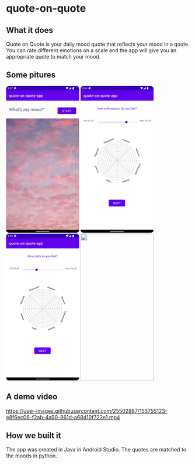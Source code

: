 # quote-on-quote

## What it does
Quote on Quote is your daily mood quote that reflects your mood in a qoute.
You can rate different emotions on a scale and the app will give you an appropriate quote to match your mood.

## Some pitures
<div>
  <img src="https://github.com/SophBr/quote-on-quote/blob/main/screenshots/WelcomeSite.png" width="200" height="400" />
  <img src="https://github.com/SophBr/quote-on-quote/blob/main/screenshots/enthusiastic.png" width="200" height="400" />
  <img src="https://github.com/SophBr/quote-on-quote/blob/main/screenshots/calm.png" width="200" height="400" />
  <img src="https://github.com/SophBr/quote-on-quote/blob/main/screenshots/Screenshot_Quote.png" width="200" height="400" />
</div>

## A demo video
https://user-images.githubusercontent.com/25502887/153755123-e8f6ec06-f2ab-4a90-861d-a68d10f722e1.mp4

## How we built it
The app was created in Java in Android Studio.
The quotes are matched to the moods in python.



